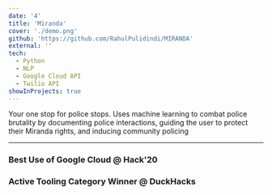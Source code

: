 ```yaml
---
date: '4'
title: 'Miranda'
cover: './demo.png'
github: 'https://github.com/RahulPulidindi/MIRANDA'
external: ''
tech:
  - Python
  - NLP
  - Google Cloud API
  - Twilio API
showInProjects: true
---
```


Your one stop for police stops. Uses machine learning to combat police brutality by documenting police interactions, guiding the user to protect their Miranda rights, and inducing community policing

---

### Best Use of Google Cloud @ Hack'20

### Active Tooling Category Winner @ DuckHacks
